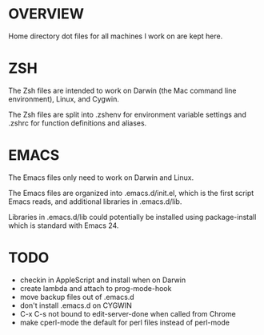 # OVERVIEW

Home directory dot files for all machines I work on are
kept here.

# ZSH

The Zsh files are intended to work on Darwin (the Mac command
line environment), Linux, and Cygwin.

The Zsh files are split into .zshenv for environment variable
settings and .zshrc for function definitions and aliases.

# EMACS

The Emacs files only need to work on Darwin and Linux.

The Emacs files are organized into .emacs.d/init.el, which is
the first script Emacs reads, and additional libraries in
.emacs.d/lib.

Libraries in .emacs.d/lib could potentially be installed using
package-install which is standard with Emacs 24.

# TODO

* checkin in AppleScript and install when on Darwin
* create lambda and attach to prog-mode-hook
* move backup files out of .emacs.d
* don't install .emacs.d on CYGWIN
* C-x C-s not bound to edit-server-done when called from Chrome
* make cperl-mode the default for perl files instead of perl-mode
